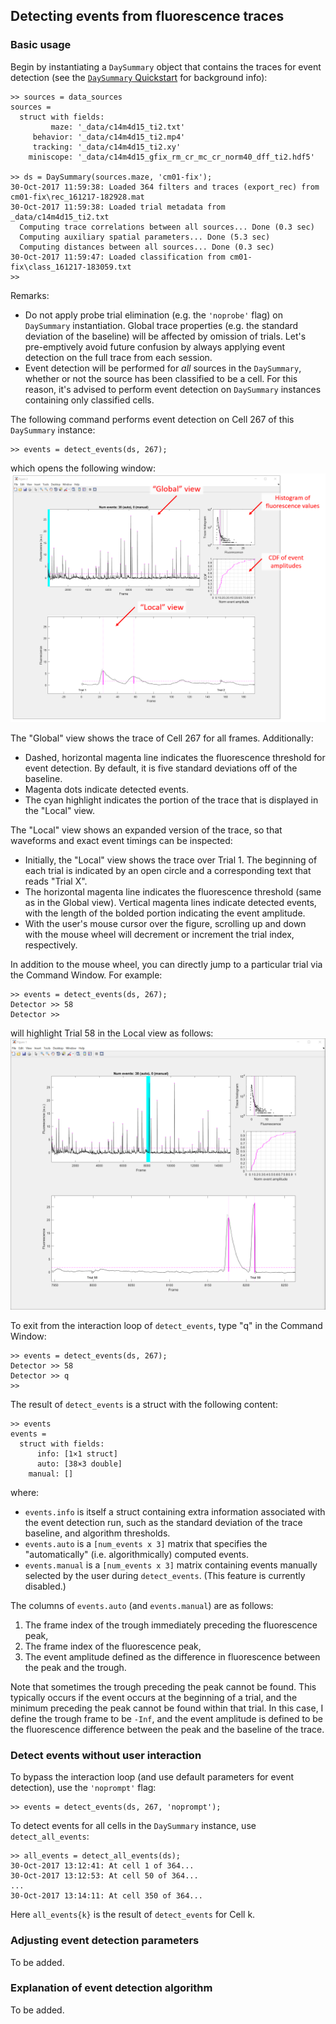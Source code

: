 ## Detecting events from fluorescence traces

### Basic usage

Begin by instantiating a `DaySummary` object that contains the traces for event detection (see the [`DaySummary` Quickstart](docs/ds_quickstart.md) for background info):
```
>> sources = data_sources
sources = 
  struct with fields:
         maze: '_data/c14m4d15_ti2.txt'
     behavior: '_data/c14m4d15_ti2.mp4'
     tracking: '_data/c14m4d15_ti2.xy'
    miniscope: '_data/c14m4d15_gfix_rm_cr_mc_cr_norm40_dff_ti2.hdf5'

>> ds = DaySummary(sources.maze, 'cm01-fix');
30-Oct-2017 11:59:38: Loaded 364 filters and traces (export_rec) from cm01-fix\rec_161217-182928.mat
30-Oct-2017 11:59:38: Loaded trial metadata from _data/c14m4d15_ti2.txt
  Computing trace correlations between all sources... Done (0.3 sec)
  Computing auxiliary spatial parameters... Done (5.3 sec)
  Computing distances between all sources... Done (0.3 sec)
30-Oct-2017 11:59:47: Loaded classification from cm01-fix\class_161217-183059.txt
>> 
```

Remarks:
- Do not apply probe trial elimination (e.g. the `'noprobe'` flag) on `DaySummary` instantiation. Global trace properties (e.g. the standard deviation of the baseline) will be affected by omission of trials. Let's pre-emptively avoid future confusion by always applying event detection on the full trace from each session.
- Event detection will be performed for _all_ sources in the `DaySummary`, whether or not the source has been classified to be a cell. For this reason, it's advised to perform event detection on `DaySummary` instances containing only classified cells.

The following command performs event detection on Cell 267 of this `DaySummary` instance:
```
>> events = detect_events(ds, 267);
```
which opens the following window:
![Detect_events GUI](eventdetect_trial1.PNG)

The "Global" view shows the trace of Cell 267 for all frames. Additionally:
- Dashed, horizontal magenta line indicates the fluorescence threshold for event detection. By default, it is five standard deviations off of the baseline.
- Magenta dots indicate detected events.
- The cyan highlight indicates the portion of the trace that is displayed in the "Local" view.

The "Local" view shows an expanded version of the trace, so that waveforms and exact event timings can be inspected:
- Initially, the "Local" view shows the trace over Trial 1. The beginning of each trial is indicated by an open circle and a corresponding text that reads "Trial X".
- The horizontal magenta line indicates the fluorescence threshold (same as in the Global view). Vertical magenta lines indicate detected events, with the length of the bolded portion indicating the event amplitude.
- With the user's mouse cursor over the figure, scrolling up and down with the mouse wheel will decrement or increment the trial index, respectively.

In addition to the mouse wheel, you can directly jump to a particular trial via the Command Window. For example:
```
>> events = detect_events(ds, 267);
Detector >> 58
Detector >>
```
will highlight Trial 58 in the Local view as follows:
![Detect_events GUI Trial 58](eventdetect_trial58.PNG)

To exit from the interaction loop of `detect_events`, type "q" in the Command Window:
```
>> events = detect_events(ds, 267);
Detector >> 58
Detector >> q
>> 
```

The result of `detect_events` is a struct with the following content:
```
>> events
events = 
  struct with fields:
      info: [1×1 struct]
      auto: [38×3 double]
    manual: []
```
where:
- `events.info` is itself a struct containing extra information associated with the event detection run, such as the standard deviation of the trace baseline, and algorithm thresholds.
- `events.auto` is a `[num_events x 3]` matrix that specifies the "automatically" (i.e. algorithmically) computed events.
- `events.manual` is a `[num_events x 3]` matrix containing events manually selected by the user during `detect_events`. (This feature is currently disabled.)

The columns of `events.auto` (and `events.manual`) are as follows:
1. The frame index of the trough immediately preceding the fluorescence peak,
2. The frame index of the fluorescence peak,
3. The event amplitude defined as the difference in fluorescence between the peak and the trough.

Note that sometimes the trough preceding the peak cannot be found. This typically occurs if the event occurs at the beginning of a trial, and the minimum preceding the peak cannot be found within that trial. In this case, I define the trough frame to be `-Inf`, and the event amplitude is defined to be the fluorescence difference between the peak and the baseline of the trace.

### Detect events without user interaction

To bypass the interaction loop (and use default parameters for event detection), use the `'noprompt'` flag:
```
>> events = detect_events(ds, 267, 'noprompt');
```

To detect events for all cells in the `DaySummary` instance, use `detect_all_events`:
```
>> all_events = detect_all_events(ds);
30-Oct-2017 13:12:41: At cell 1 of 364...
30-Oct-2017 13:12:53: At cell 50 of 364...
...
30-Oct-2017 13:14:11: At cell 350 of 364...
```
Here `all_events{k}` is the result of `detect_events` for Cell k.


### Adjusting event detection parameters

To be added.

### Explanation of event detection algorithm

To be added.
